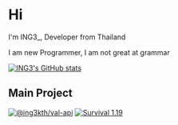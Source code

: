 # Hi

I'm ING3_, Developer from Thailand

I am new Programmer, I am not great at grammar

[![ING3's GitHub stats](https://github-readme-stats.vercel.app/api?username=KTNG-3&theme=tokyonight)](https://github.com/KTNG-3/KTNG-3)

## Main Project

[![@ing3kth/val-api](https://github-readme-stats.vercel.app/api/pin/?username=KTNG-3&repo=val-api&theme=tokyonight)](https://github.com/KTNG-3/val-api)
[![Survival 1.19](https://github-readme-stats.vercel.app/api/pin/?username=KTNG-3&repo=Ing-Project-Survival-1.19&theme=tokyonight)](https://github.com/KTNG-3/Ing-Project-Survival-1.19)
